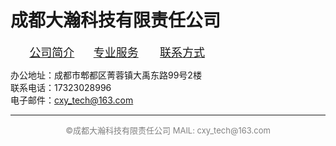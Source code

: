 # 成都大瀚科技有限责任公司

<font color=#3A9CF0 size=4>&nbsp; &nbsp;&nbsp; &nbsp;<a href="https://gigantic-tech.github.io/gigantic-tech/">公司简介</a>&nbsp; &nbsp;</font><font color=#3A9CF0 size=4>&nbsp; &nbsp;<a href="https://gigantic-tech.github.io/gigantic-tech/service/">专业服务</a>&nbsp; &nbsp;</font>  <font color=#3A9CF0 size=4>&nbsp; &nbsp;<a href="https://gigantic-tech.github.io/gigantic-tech/contact/">联系方式</a>&nbsp; &nbsp;</font> 
  
  
  

办公地址：成都市郫都区菁蓉镇大禹东路99号2楼  
联系电话：17323028996  
电子邮件：cxy_tech@163.com  
  
  
  
  
  
  
  
  
  
  
  
  
  
  
  
  
---  
<center><font color=gray size=2> ©成都大瀚科技有限责任公司  MAIL: cxy_tech@163.com  </font></center>



